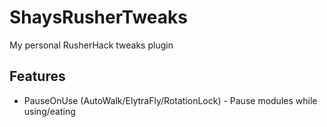  
# ShaysRusherTweaks

My personal RusherHack tweaks plugin

## Features
- PauseOnUse (AutoWalk/ElytraFly/RotationLock) - Pause modules while using/eating